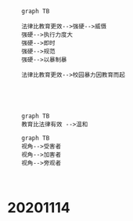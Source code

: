 ```mermaid
    graph TB

    法律比教育更效-->强硬-->威慑
    强硬-->执行力度大
    强硬-->即时
    强硬-->规范
    强硬-->以暴制暴

    法律比教育更效-->校园暴力因教育而起

    
    


```
```mermaid
    graph TB
    教育比法律有效 -->温和

```
```mermaid
    graph TB
    视角-->受害者
    视角-->加害者
    视角-->旁观者

    
```

# 20201114 
    